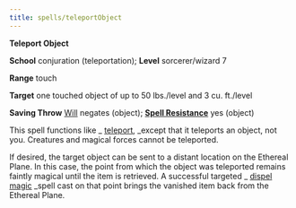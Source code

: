 ```yaml
---
title: spells/teleportObject
---
```

 **Teleport Object**

**School** conjuration (teleportation); **Level** sorcerer/wizard 7

**Range** touch

**Target** one touched object of up to 50 lbs./level and 3 cu. ft./level

**Saving Throw** [Will](../combat.md#_will) negates (object); **[Spell Resistance](../glossary.md#_spell-resistance)** yes (object)

This spell functions like _ [teleport](teleport.md#_teleport), _except that it teleports an object, not you. Creatures and magical forces cannot be teleported.

If desired, the target object can be sent to a distant location on the Ethereal Plane. In this case, the point from which the object was teleported remains faintly magical until the item is retrieved. A successful targeted _ [dispel magic](dispelMagic.md#_dispel-magic) _spell cast on that point brings the vanished item back from the Ethereal Plane.

